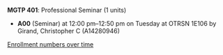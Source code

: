 **MGTP 401**: Professional Seminar (1 units)

- **A00** (Seminar) at 12:00 pm–12:50 pm on Tuesday at OTRSN 1E106 by Girand, Christopher C (A14280946)

[Enrollment numbers over time](./MGTP401.tsv)
